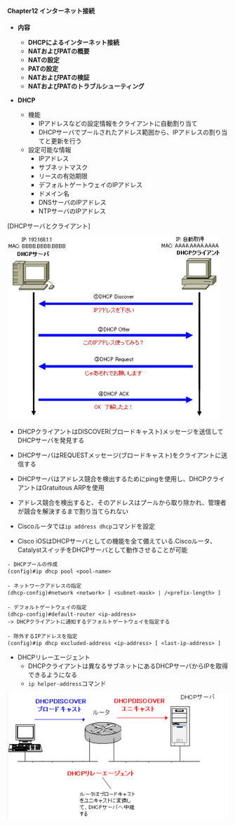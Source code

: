 #### Chapter12 インターネット接続
- **内容**
  - **DHCPによるインターネット接続**
  - **NATおよびPATの概要**
  - **NATの設定**
  - **PATの設定**
  - **NATおよびPATの検証**
  - **NATおよびPATのトラブルシューティング**

- **DHCP**
  - 機能
    - IPアドレスなどの設定情報をクライアントに自動割り当て
    - DHCPサーバでプールされたアドレス範囲から、IPアドレスの割り当てと更新を行う
  - 設定可能な情報 
    - IPアドレス
    - サブネットマスク
    - リースの有効期限
    - デフォルトゲートウェイのIPアドレス
    - ドメイン名
    - DNSサーバのIPアドレス
    - NTPサーバのIPアドレス

[DHCPサーバとクライアント]
  

![Alt Text](https://github.com/yhidetoshi/Pictures/raw/master/Network_Study/dhcp-ser-cli.jpg)

- DHCPクライアントはDISCOVER(ブロードキャスト)メッセージを送信してDHCPサーバを発見する
- DHCPサーバはREQUESTメッセージ(ブロードキャスト)をクライアントに送信する
- DHCPサーバはアドレス競合を検出するためにpingを使用し、DHCPクライアントはGratuitous ARPを使用
- アドレス競合を検出すると、そのアドレスはプールから取り除かれ、管理者が競合を解決するまで割り当てられない
- Ciscoルータでは`ip address dhcp`コマンドを設定

- Cisco iOSはDHCPサーバとしての機能を全て備えている.Ciscoルータ、CatalystスイッチをDHCPサーバとして動作させることが可能
```
- DHCPプールの作成
(config)#ip dhcp pool <pool-name>

- ネットワークアドレスの指定
(dhcp-config)#network <network> [ <subnet-mask> | /<prefix-length> ]

- デフォルトゲートウェイの指定
(dhcp-config)#default-router <ip-address>
-> DHCPクライアントに通知するデフォルトゲートウェイを指定する

- 除外するIPアドレスを指定
(config)#ip dhcp excluded-address <ip-address> [ <last-ip-address> ]
```

- DHCPリレーエージェント
  - DHCPクライアントは異なるサブネットにあるDHCPサーバからIPを取得できるようになる
  - `ip helper-address`コマンド 
   
![Alt Text](https://github.com/yhidetoshi/Pictures/raw/master/Network_Study/dhcp-relay.png)

